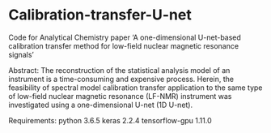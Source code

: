 # Calibration-transfer-U-net

Code for Analytical Chemistry paper ‘A one-dimensional U-net-based calibration transfer method for low-field nuclear magnetic resonance signals’

Abstract: The reconstruction of the statistical analysis model of an instrument is a time-consuming and expensive process. Herein, the feasibility of spectral model calibration transfer application to the same type of low-field nuclear magnetic resonance (LF-NMR) instrument was investigated using a one-dimensional U-net (1D U-net).

Requirements:
python 3.6.5
keras 2.2.4
tensorflow-gpu 1.11.0
